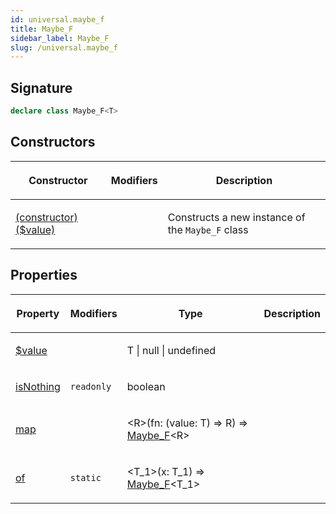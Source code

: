 ```yaml
---
id: universal.maybe_f
title: Maybe_F
sidebar_label: Maybe_F
slug: /universal.maybe_f
---
```






## Signature

```typescript
declare class Maybe_F<T> 
```

## Constructors

<table><thead><tr><th>

Constructor


</th><th>

Modifiers


</th><th>

Description


</th></tr></thead>
<tbody><tr><td>

[(constructor)($value)](./universal.maybe_f._constructor_)


</td><td>


</td><td>

Constructs a new instance of the `Maybe_F` class


</td></tr>
</tbody></table>

## Properties

<table><thead><tr><th>

Property


</th><th>

Modifiers


</th><th>

Type


</th><th>

Description


</th></tr></thead>
<tbody><tr><td>

[$value](./universal.maybe_f._value)


</td><td>


</td><td>

T \| null \| undefined


</td><td>


</td></tr>
<tr><td>

[isNothing](./universal.maybe_f.isnothing)


</td><td>

`readonly`


</td><td>

boolean


</td><td>


</td></tr>
<tr><td>

[map](./universal.maybe_f.map)


</td><td>


</td><td>

&lt;R&gt;(fn: (value: T) =&gt; R) =&gt; [Maybe_F](./universal.maybe_f)&lt;R&gt;


</td><td>


</td></tr>
<tr><td>

[of](./universal.maybe_f.of)


</td><td>

`static`


</td><td>

&lt;T_1&gt;(x: T_1) =&gt; [Maybe_F](./universal.maybe_f)&lt;T_1&gt;


</td><td>


</td></tr>
</tbody></table>
